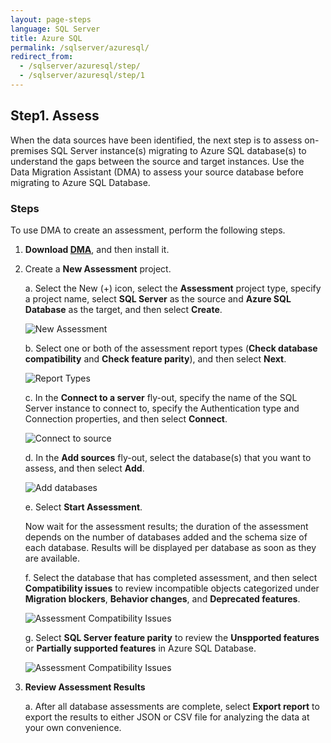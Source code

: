 ```yaml
---
layout: page-steps
language: SQL Server
title: Azure SQL
permalink: /sqlserver/azuresql/
redirect_from:
  - /sqlserver/azuresql/step/
  - /sqlserver/azuresql/step/1
---
```

## Step1. Assess

When the data sources have been identified, the next step is to assess on-premises SQL Server instance(s) migrating to Azure SQL database(s) to understand the gaps between the source and target instances. Use the Data Migration Assistant (DMA) to assess your source database before migrating to Azure SQL Database.

### Steps

To use DMA to create an assessment, perform the following steps.

1. **Download [DMA](https://www.microsoft.com/en-us/download/details.aspx?id=53595)**, and then install it.

2. Create a **New Assessment** project.

    a. Select the New (+) icon, select the **Assessment** project type, specify a project name, select **SQL Server** as the source and **Azure SQL Database** as the target, and then select **Create**.
    
    ![New Assessment](https://mpbdevcontent.azureedge.net/Images/dmanewproject_Azure_SQL_DB.png)    
     
    b. Select one or both of the assessment report types (**Check database compatibility** and **Check feature parity**), and then select **Next**.
    
    ![Report Types](https://mpbdevcontent.azureedge.net/Images/dmareportoptions_Azure_SQL_DB.png)   
    
    c. In the **Connect to a server** fly-out, specify the name of the SQL Server instance to connect to, specify the Authentication type and Connection properties, and then select **Connect**. 
    
    ![Connect to source](https://mpbdevcontent.azureedge.net/Images/dmaconnecttosource_Azure_SQL_DB.png)
     
    d. In the **Add sources** fly-out, select the database(s) that you want to assess, and then select **Add**.           
    
    ![Add databases](https://mpbdevcontent.azureedge.net/Images/dmaadddb_Azure_SQL_DB.png)   
        
    e. Select **Start Assessment**.
    
    Now wait for the assessment results; the duration of the assessment depends on the number of databases added and the schema size of each database. Results will be displayed per database as soon as they are available.
         
    f. Select the database that has completed assessment, and then select **Compatibility issues** to review incompatible objects categorized under **Migration blockers**, **Behavior changes**, and **Deprecated features**.
    
    ![Assessment Compatibility Issues](https://mpbdevcontent.azureedge.net/Images/dmacompatissues.png)  
    
    g. Select **SQL Server feature parity** to review the **Unspported features** or **Partially supported features** in Azure SQL Database.
    
    ![Assessment Compatibility Issues](https://mpbdevcontent.azureedge.net/Images/dmafeatureparity.png)  
    
3. **Review Assessment Results**

    a. After all database assessments are complete, select **Export report** to export the results to either JSON or CSV file for analyzing the data at your own convenience.
